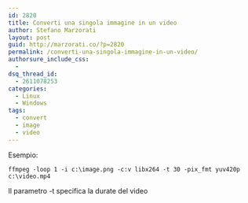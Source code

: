 ```yaml
---
id: 2820
title: Converti una singola immagine in un video
author: Stefano Marzorati
layout: post
guid: http://marzorati.co/?p=2820
permalink: /converti-una-singola-immagine-in-un-video/
authorsure_include_css:
  - 
dsq_thread_id:
  - 2611078253
categories:
  - Linux
  - Windows
tags:
  - convert
  - image
  - video
---
```

Esempio:

`ffmpeg -loop 1 -i c:\image.png -c:v libx264 -t 30 -pix_fmt yuv420p c:\video.mp4`

Il parametro -t specifica la durate del video